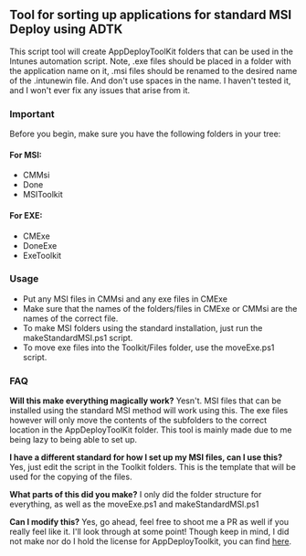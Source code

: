 ## Tool for sorting up applications for standard MSI Deploy using ADTK
This script tool will create AppDeployToolKit folders that can be used in the Intunes automation script. Note, .exe files should be placed in a folder with the application name on it, .msi files should be renamed to the desired name of the .intunewin file. And don't use spaces in the name. I haven't tested it, and I won't ever fix any issues that arise from it. 

### Important
Before you begin, make sure you have the following folders in your tree:
#### For MSI:
- CMMsi
- Done
- MSIToolkit

#### For EXE:
- CMExe
- DoneExe
- ExeToolkit

### Usage 
- Put any MSI files in CMMsi and any exe files in CMExe
- Make sure that the names of the folders/files in CMExe or CMMsi are the names of the correct file.
- To make MSI folders using the standard installation, just run the makeStandardMSI.ps1 script.
- To move exe files into the Toolkit/Files folder, use the moveExe.ps1 script. 

### FAQ
**Will this make everything magically work?**
Yesn't. MSI files that can be installed using the standard MSI method will work using this. The exe files however will only move the contents of the subfolders to the correct location in the AppDeployToolKit folder. This tool is mainly made due to me being lazy to being able to set up. 

**I have a different standard for how I set up my MSI files, can I use this?**
Yes, just edit the script in the Toolkit folders. This is the template that will be used for the copying of the files. 

**What parts of this did you make?**
I only did the folder structure for everything, as well as the moveExe.ps1 and makeStandardMSI.ps1

**Can I modify this?**
Yes, go ahead, feel free to shoot me a PR as well if you really feel like it. I'll look through at some point! Though keep in mind, I did not make nor do I hold the license for AppDeployToolkit, you can find [here](https://github.com/PSAppDeployToolkit/PSAppDeployToolkit). 
